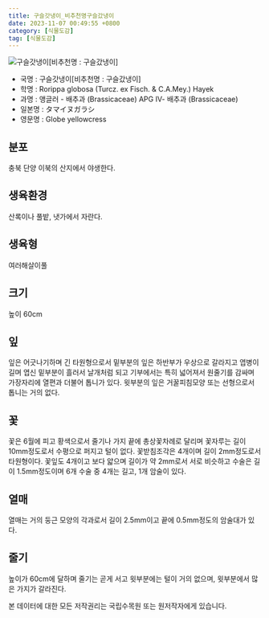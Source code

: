```yaml
---
title: 구슬갓냉이_비추천명구슬갔냉이
date: 2023-11-07 00:49:55 +0800
category: [식물도감]
tag: [식물도감]
---
```




![구슬갓냉이[비추천명 : 구슬갔냉이]](/fileUpload/plants/basic/Cruciferae/Rorippa/8581/1_th2.JPG)
- 국명 : 구슬갓냉이[비추천명 : 구슬갔냉이]
- 학명 : Rorippa globosa (Turcz. ex Fisch. & C.A.Mey.) Hayek
- 과명 : 앵글러 - 배추과 (Brassicaceae) APG Ⅳ- 배추과 (Brassicaceae)
- 일본명 : タマイヌガラシ
- 영문명 : Globe yellowcress


## 분포
충북 단양 이북의 산지에서 야생한다.
## 생육환경
산록이나 풀밭, 냇가에서 자란다.
## 생육형
여러해살이풀 
## 크기
높이 60cm
## 잎
잎은 어긋나기하며 긴 타원형으로서 밑부분의 잎은 하반부가 우상으로 갈라지고 엽병이 길며 엽신 밑부분이 흘러서 날개처럼 되고 기부에서는 특히 넓어져서 원줄기를 감싸며 가장자리에 열편과 더불어 톱니가 있다. 윗부분의 잎은 거꿀피침모양 또는 선형으로서 톱니는 거의 없다.
## 꽃
꽃은 6월에 피고 황색으로서 줄기나 가지 끝에 총상꽃차례로 달리며 꽃자루는 길이 10mm정도로서 수평으로 퍼지고 털이 없다. 꽃받침조각은 4개이며 길이 2mm정도로서 타원형이다. 꽃잎도 4개이고 보다 얇으며 길이가 약 2mm로서 서로 비슷하고 수술은 길이 1.5mm정도이며 6개 수술 중 4개는 길고, 1개 암술이 있다.
## 열매
열매는 거의 둥근 모양의 각과로서 길이 2.5mm이고 끝에 0.5mm정도의 암술대가 있다.
## 줄기
높이가 60cm에 달하며 줄기는 곧게 서고 윗부분에는 털이 거의 없으며, 윗부분에서 많은 가지가 갈라진다.






본 데이터에 대한 모든 저작권리는 국립수목원 또는 원저작자에게 있습니다.
